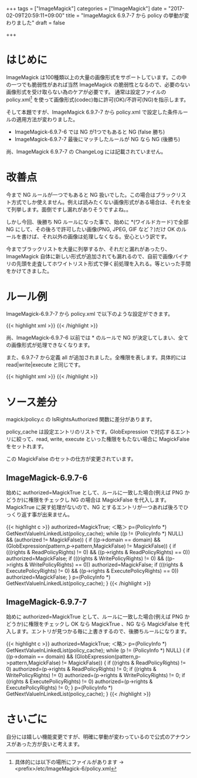 +++
tags = ["ImageMagick"]
categories = ["ImageMagick"]
date = "2017-02-09T20:59:11+09:00"
title = "ImageMagick 6.9.7-7 から policy の挙動が変わりました"
draft = false

+++

# はじめに

ImageMagick は100種類以上の大量の画像形式をサポートしています。この中の一つでも脆弱性があれば当然 ImageMagick の脆弱性となるので、必要のない画像形式を受け取らない為のケアが必要です。
通常は設定ファイルの policy.xml[^1] を使って画像形式(codec)毎に許可(OK)/不許可(NG)を指示します。

そして本題ですが、ImageMagick 6.9.7-7 から policy.xml で設定した条件ルールの適用方法が変わりました。

- ImageMagick-6.9.7-6 では NG が1つでもあると NG (false 勝ち)
- ImageMagick-6.9.7-7 最後にマッチしたルールが NG なら NG (後勝ち)

尚、ImageMagick 6.9.7-7 の ChangeLog には記載されていません。

# 改善点

今まで NG ルールが一つでもあると NG 扱いでした。この場合はブラックリスト方式でしか使えません。例えば読みたくない画像形式がある場合は、それを全て列挙します。面倒ですし漏れがありそうですよね。。

しかし今回、後勝ち NG ルールになった事で、始めに *(ワイルドカード)で全部 NG にして、その後ろで許可したい画像(PNG, JPEG, GIF など？)だけ OK のルールを書けば、それ以外の画像は処理しなくなる。安心という訳です。

今までブラックリストを大量に列挙するか、それだと漏れがあったり、ImageMagick 自体に新しい形式が追加されても漏れるので、自前で画像バイナリの先頭を走査してホワイトリスト形式で弾く前処理を入れる。等といった手間をかけてきました。

# ルール例

ImageMagick-6.9.7-7 から policy.xml で以下のような設定ができます。

{{< highlight xml >}}
<policy domain="coder" rights="none" pattern="*" />
<policy domain="coder" rights="read|write" pattern="PNG" />
<policy domain="coder" rights="read|write" pattern="JPEG" />
<policy domain="coder" rights="read|write" pattern="GIF" />
{{< /highlight >}}

尚、ImageMagick-6.9.7-6 以前では * のルールで NG が決定してしまい、全ての画像形式が処理できなくなります。

また、6.9.7-7 から定義 all が追加されました。全権限を表します。具体的には read|write|execute と同じです。

{{< highlight xml >}}
<policy domain="coder" rights="none" pattern="*" />
<policy domain="coder" rights="all" pattern="PNG" />
<policy domain="coder" rights="all" pattern="JPEG" />
<policy domain="coder" rights="all" pattern="GIF" />
{{< /highlight >}}

# ソース差分

magick/policy.c の IsRightsAuthorized 関数に差分があります。

policy_cache は設定エントリのリストです。GlobExpression で対応するエントリに絞って、read, write, execute といった権限をもたない場合に MagickFalse をセットれます。

この MagickFalse のセットの仕方が変更されています。

## ImageMagick-6.9.7-6

始めに authorized=MagickTrue として、ルールに一致した場合(例えば PNG かどうか)に権限をチェックし NG の場合は MagickFalse を代入します。
MagickTrue に戻す処理がないので、NG とするエントリが一つあれば後ろでひっくり返す事が出来ません。

{{< highlight c >}}
authorized=MagickTrue;
＜略＞
p=(PolicyInfo *) GetNextValueInLinkedList(policy_cache);
  while ((p != (PolicyInfo *) NULL) && (authorized != MagickFalse))
{
  if ((p->domain == domain) &&
      (GlobExpression(pattern,p->pattern,MagickFalse) != MagickFalse))
    {
      if (((rights & ReadPolicyRights) != 0) &&
          ((p->rights & ReadPolicyRights) == 0))
        authorized=MagickFalse;
      if (((rights & WritePolicyRights) != 0) &&
          ((p->rights & WritePolicyRights) == 0))
        authorized=MagickFalse;
      if (((rights & ExecutePolicyRights) != 0) &&
          ((p->rights & ExecutePolicyRights) == 0))
        authorized=MagickFalse;
    }
  p=(PolicyInfo *) GetNextValueInLinkedList(policy_cache);
}
{{< /highlight >}}

## ImageMagick-6.9.7-7

始めに authorized=MagickTrue として、ルールに一致した場合(例えば PNG かどうか)に権限をチェックし OK なら MagickTrue 、NG なら MagickFalse を代入します。エントリが見つかる毎に上書きするので、後勝ちルールになります。

{{< highlight c >}}
authorized=MagickTrue;
＜略＞
p=(PolicyInfo *) GetNextValueInLinkedList(policy_cache);
while (p != (PolicyInfo *) NULL)
{
  if ((p->domain == domain) &&
      (GlobExpression(pattern,p->pattern,MagickFalse) != MagickFalse))
    {
      if ((rights & ReadPolicyRights) != 0)
        authorized=(p->rights & ReadPolicyRights) != 0;
      if ((rights & WritePolicyRights) != 0)
        authorized=(p->rights & WritePolicyRights) != 0;
      if ((rights & ExecutePolicyRights) != 0)
        authorized=(p->rights & ExecutePolicyRights) != 0;
    }
  p=(PolicyInfo *) GetNextValueInLinkedList(policy_cache);
}
{{< /highlight >}}

# さいごに

自分には嬉しい機能変更ですが、明確に挙動が変わっているので公式のアナウンスがあった方が良いと考えます。

[^1]: 具体的には以下の場所にファイルがあります → &lt;prefix&gt;/etc/ImageMagick-6/policy.xml
